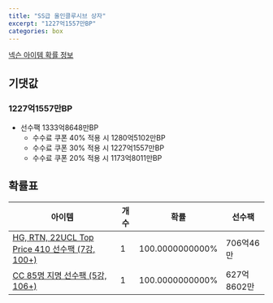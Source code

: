```yaml
---
title: "SS급 올인클루시브 상자"
excerpt: "1227억1557만BP"
categories: box
---
```

[넥슨 아이템 확률 정보](http://iteminfo.nexon.com/probability/fo4?sn=7372)

## 기댓값
### 1227억1557만BP
- 선수팩 1333억8648만BP
  - 수수료 쿠폰 40% 적용 시 1280억5102만BP
  - 수수료 쿠폰 30% 적용 시 1227억1557만BP
  - 수수료 쿠폰 20% 적용 시 1173억8011만BP


## 확률표

|아이템|개수|확률|선수팩|
|---|---|---|---|
|[HG, RTN, 22UCL Top Price 410 선수팩 (7강, 100+)](/player/7330)|1|100.0000000000%|706억46만|
|[CC 85명 지명 선수팩 (5강, 106+)](/player/7348)|1|100.0000000000%|627억8602만|

